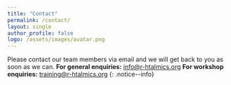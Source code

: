 ```yaml
---
title: "Contact"
permalink: /contact/
layout: single
author_profile: false
logo: /assets/images/avatar.png
---
```

Please contact our team members via email and we will get back to you as soon as we can.
**For general enquiries:** <info@r-htalmics.org>
**For workshop enquiries:** <training@r-htalmics.org>
{: .notice--info}